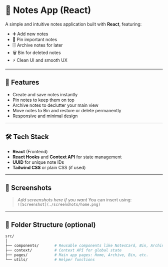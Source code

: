# 📝 Notes App (React)

A simple and intuitive notes application built with **React**, featuring:

- ➕ Add new notes
- 📌 Pin important notes
- 🗄️ Archive notes for later
- 🗑️ Bin for deleted notes
- ⚡ Clean UI and smooth UX

---

## 🚀 Features

- Create and save notes instantly
- Pin notes to keep them on top
- Archive notes to declutter your main view
- Move notes to Bin and restore or delete permanently
- Responsive and minimal design

---

## 🛠️ Tech Stack

- **React** (Frontend)
- **React Hooks** and **Context API** for state management
- **UUID** for unique note IDs
- **Tailwind CSS** or plain CSS (if used)

---

## 📸 Screenshots

> _Add screenshots here if you want_
> You can insert using:  
> `![Screenshot](./screenshots/home.png)`

---

## 📂 Folder Structure (optional)

```bash
src/
│
├── components/       # Reusable components like NotesCard, Bin, Archive, etc.
├── context/          # Context API for global state
├── pages/            # Main app pages: Home, Archive, Bin, etc.
└── utils/            # Helper functions

